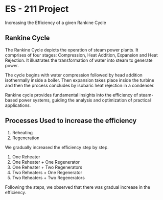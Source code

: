 # ES - 211 Project
Increasing the Efficiency of a given Rankine Cycle

## Rankine Cycle
The Rankine Cycle depicts the operation of steam power plants. It comprises of four stages: Compression, Heat Addition, Expansion and Heat Rejection. It illustrates the transformation of water into steam to generate power.

The cycle begins with water compression followed by head addition isothermally inside a boiler. Then expansion takes place inside the turbine and then the process concludes by isobaric heat rejection in a condenser.

Rankine cycle provides fundamental insights into the efficiency of steam-based power systems, guiding the analysis and optimization of practical applications.

## Processes Used to increase the efficiency
1. Reheating
2. Regeneration

We gradually increased the efficiency step by step.
1. One Reheater
2. One Reheater + One Regenerator
3. One Reheater + Two Regenerators
4. Two Reheaters + One Regenerator
5. Two Reheaters + Two Regenerators

Following the steps, we observed that there was gradual increase in the efficiency.
